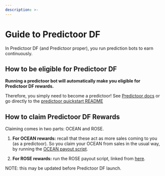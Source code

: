 ```yaml
---
description: >-
---
```


# Guide to Predictoor DF

In Predictoor DF (and Predictoor proper), you run prediction bots to earn continuously.

## How to be eligible for Predictoor DF

**Running a predictoor bot will automatically make you eligible for Predictoor DF rewards.**

Therefore, you simply need to become a predictoor! See [Predictoor docs](../predictoor/README.md) or go directly to the [predictoor quickstart README](https://github.com/oceanprotocol/pdr-backend)

## How to claim Predictoor DF Rewards

Claiming comes in two parts: OCEAN and ROSE.

1. **For OCEAN rewards:** recall that these act as more sales coming to you (as a predictoor). So you claim your OCEAN from sales in the usual way, by running the [OCEAN payout script](https://github.com/oceanprotocol/pdr-backend/blob/main/READMEs/payout.md).

2. **For ROSE rewards:** run the ROSE payout script, linked from [here](https://github.com/oceanprotocol/pdr-backend/blob/main/READMEs/predictoor.md).

NOTE: this may be updated before Predictoor DF launch.

